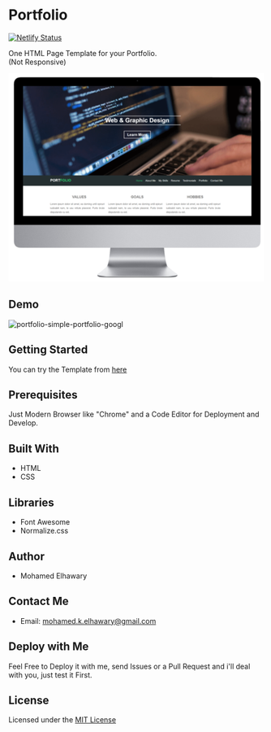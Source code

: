 # Portfolio  

[![Netlify Status](https://api.netlify.com/api/v1/badges/6c2468fa-80d6-44f9-9d12-4821ce4bcff5/deploy-status)](https://app.netlify.com/sites/potfolio14/deploys)  

One HTML Page Template for your Portfolio.  
(Not Responsive)

![Screenshot](mockup.png)  

## Demo

![portfolio-simple-portfolio-googl](https://user-images.githubusercontent.com/69651552/95006506-976c6a80-0605-11eb-94ed-79c3cfbdda88.gif)  


## Getting Started

You can try the Template from [here](https://mohamed-elhawary.github.io/portfolio/)

## Prerequisites

Just Modern Browser like "Chrome" and a Code Editor for Deployment and Develop.

## Built With

* HTML
* CSS  

## Libraries  

* Font Awesome  
* Normalize.css  

## Author

* Mohamed Elhawary  

## Contact Me  

* Email: mohamed.k.elhawary@gmail.com

## Deploy with Me

Feel Free to Deploy it with me, send Issues or a Pull Request and i'll deal with you, just test it First.

## License

Licensed under the [MIT License](LICENSE)


